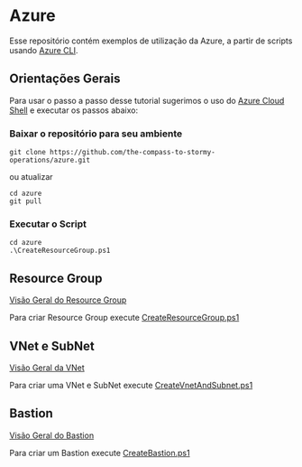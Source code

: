 # Azure

Esse repositório contém exemplos de utilização da Azure, a partir de scripts usando [Azure CLI](https://learn.microsoft.com/pt-br/cli/azure/).

## Orientações Gerais

Para usar o passo a passo desse tutorial sugerimos o uso do [Azure Cloud Shell](https://learn.microsoft.com/pt-br/azure/cloud-shell/overview) e executar os passos abaixo:

### Baixar o repositório para seu ambiente

```
git clone https://github.com/the-compass-to-stormy-operations/azure.git
```

ou atualizar

```
cd azure
git pull
```

### Executar o Script

```
cd azure
.\CreateResourceGroup.ps1
```

## Resource Group

[Visão Geral do Resource Group](https://learn.microsoft.com/pt-br/azure/azure-resource-manager/management/manage-resource-groups-portal) 

Para criar Resource Group execute [CreateResourceGroup.ps1](./CreateResourceGroup.ps1) 

## VNet e SubNet

[Visão Geral da VNet](https://learn.microsoft.com/pt-br/azure/virtual-network/virtual-networks-overview)

Para criar uma VNet e SubNet execute [CreateVnetAndSubnet.ps1](./CreateVnetAndSubnet.ps1) 

## Bastion

[Visão Geral do Bastion](https://learn.microsoft.com/pt-br/azure/bastion/bastion-overview)

Para criar um Bastion execute [CreateBastion.ps1](./CreateBastion.ps1)

